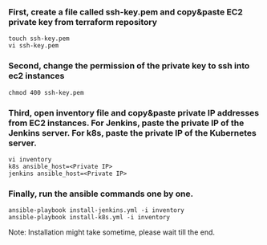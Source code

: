 ### First, create a file called ssh-key.pem and copy&paste EC2 private key from terraform repository

    touch ssh-key.pem
    vi ssh-key.pem

### Second, change the permission of the private key to ssh into ec2 instances

    chmod 400 ssh-key.pem

### Third, open inventory file and copy&paste private IP addresses from EC2 instances. For Jenkins, paste the private IP of the Jenkins server. For k8s, paste the private IP of the Kubernetes server.
    
    vi inventory 
    k8s ansible_host=<Private IP>
    jenkins ansible_host=<Private IP>

### Finally, run the ansible commands one by one. 

    ansible-playbook install-jenkins.yml -i inventory
    ansible-playbook install-k8s.yml -i inventory


Note: Installation might take sometime, please wait till the end. 
